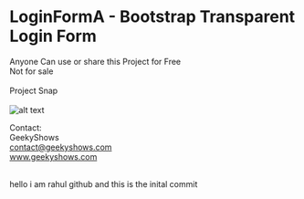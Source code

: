 # LoginFormA - Bootstrap Transparent Login Form
Anyone Can use or share this Project for Free <br />
Not for sale <br /><br />
Project Snap<br /><br />
![alt text](https://raw.githubusercontent.com/geekyshow1/ProjectImage/master/LoginFormA.JPG)

Contact:<br />
GeekyShows<br />
contact@geekyshows.com<br />
www.geekyshows.com <br /> <br />

hello i am rahul  github
and this is the inital commit 

